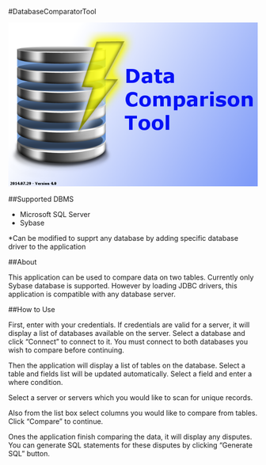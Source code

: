 #DatabaseComparatorTool

![Icon](src/images/splash.png)

##Supported DBMS

* Microsoft SQL Server
* Sybase

*Can be modified to supprt any database by adding specific database driver to the application

##About

This application can be used to compare data on two tables. Currently only Sybase database is supported. However by loading JDBC drivers, this application is compatible with any database server.

##How to Use

First, enter with your credentials. If credentials are valid for a server, it will display a list of databases available on the server. Select a database and click “Connect” to connect to it. You must connect to both databases you wish to compare before continuing.

Then the application will display a list of tables on the database. Select a table and fields list will be updated automatically. Select a field and enter a where condition.

Select a server or servers which you would like to scan for unique records.

Also from the list box select columns you would like to compare from tables. Click “Compare” to continue.

Ones the application finish comparing the data, it will display any disputes. You can generate SQL statements for these disputes by clicking “Generate SQL” button.
